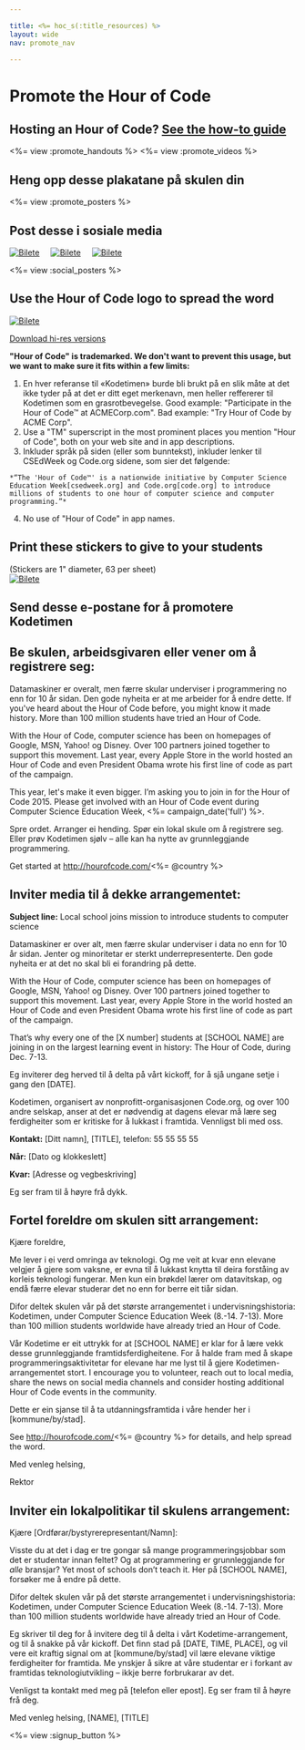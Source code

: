```yaml
---

title: <%= hoc_s(:title_resources) %>
layout: wide
nav: promote_nav

---
```


<link rel="stylesheet" type="text/css" href="/css/promote-page.css" />
</link>

# Promote the Hour of Code

## Hosting an Hour of Code? [See the how-to guide](<%= resolve_url('/how-to') %>)

<%= view :promote_handouts %> <%= view :promote_videos %>

<a id="posters"></a>

## Heng opp desse plakatane på skulen din

<%= view :promote_posters %>

<a id="social"></a>

## Post desse i sosiale media

[![Bilete](/images/fit-250/social-1.jpg)](/images/social-1.jpg)&nbsp;&nbsp;&nbsp;&nbsp; [![Bilete](/images/fit-250/social-2.jpg)](/images/social-2.jpg)&nbsp;&nbsp;&nbsp;&nbsp; [![Bilete](/images/fit-250/social-3.jpg)](/images/social-3.jpg)&nbsp;&nbsp;&nbsp;&nbsp;

<%= view :social_posters %>

<a id="logo"></a>

## Use the Hour of Code logo to spread the word

[![Bilete](<%= localized_image('/images/fit-200/hour-of-code-logo.png') %>)](<%= localized_image('/images/hour-of-code-logo.png') %>)

[Download hi-res versions](http://images.code.org/share/hour-of-code-logo.zip)

**"Hour of Code" is trademarked. We don't want to prevent this usage, but we want to make sure it fits within a few limits:**

  1. En hver referanse til «Kodetimen» burde bli brukt på en slik måte at det ikke tyder på at det er ditt eget merkenavn, men heller reffererer til Kodetimen som en grasrotbevegelse. Good example: "Participate in the Hour of Code™ at ACMECorp.com". Bad example: "Try Hour of Code by ACME Corp".
  2. Use a "TM" superscript in the most prominent places you mention "Hour of Code", both on your web site and in app descriptions.
  3. Inkluder språk på siden (eller som bunntekst), inkluder lenker til CSEdWeek og Code.org sidene, som sier det følgende:
    
    *“The 'Hour of Code™' is a nationwide initiative by Computer Science Education Week[csedweek.org] and Code.org[code.org] to introduce millions of students to one hour of computer science and computer programming.”*

  4. No use of "Hour of Code" in app names.

<a id="stickers"></a>

## Print these stickers to give to your students

(Stickers are 1" diameter, 63 per sheet)  
[![Bilete](/images/fit-250/hour-of-code-stickers.png)](/images/hour-of-code-stickers.pdf)

<a id="sample-emails"></a>

## Send desse e-postane for å promotere Kodetimen

<a id="email"></a>

## Be skulen, arbeidsgivaren eller vener om å registrere seg:

Datamaskiner er overalt, men færre skular underviser i programmering no enn for 10 år sidan. Den gode nyheita er at me arbeider for å endre dette. If you've heard about the Hour of Code before, you might know it made history. More than 100 million students have tried an Hour of Code.

With the Hour of Code, computer science has been on homepages of Google, MSN, Yahoo! og Disney. Over 100 partners joined together to support this movement. Last year, every Apple Store in the world hosted an Hour of Code and even President Obama wrote his first line of code as part of the campaign.

This year, let's make it even bigger. I’m asking you to join in for the Hour of Code 2015. Please get involved with an Hour of Code event during Computer Science Education Week, <%= campaign_date('full') %>.

Spre ordet. Arranger ei hending. Spør ein lokal skule om å registrere seg. Eller prøv Kodetimen sjølv – alle kan ha nytte av grunnleggjande programmering.

Get started at http://hourofcode.com/<%= @country %>

<a id="media-pitch"></a>

## Inviter media til å dekke arrangementet:

**Subject line:** Local school joins mission to introduce students to computer science

Datamaskiner er over alt, men færre skular underviser i data no enn for 10 år sidan. Jenter og minoritetar er sterkt underrepresenterte. Den gode nyheita er at det no skal bli ei forandring på dette.

With the Hour of Code, computer science has been on homepages of Google, MSN, Yahoo! og Disney. Over 100 partners joined together to support this movement. Last year, every Apple Store in the world hosted an Hour of Code and even President Obama wrote his first line of code as part of the campaign.

That’s why every one of the [X number] students at [SCHOOL NAME] are joining in on the largest learning event in history: The Hour of Code, during Dec. 7-13.

Eg inviterer deg herved til å delta på vårt kickoff, for å sjå ungane setje i gang den [DATE].

Kodetimen, organisert av nonprofitt-organisasjonen Code.org, og over 100 andre selskap, anser at det er nødvendig at dagens elevar må lære seg ferdigheiter som er kritiske for å lukkast i framtida. Vennligst bli med oss.

**Kontakt:** [Ditt namn], [TITLE], telefon: 55 55 55 55

**Når:** [Dato og klokkeslett]

**Kvar:** [Adresse og vegbeskriving]

Eg ser fram til å høyre frå dykk.

<a id="parents"></a>

## Fortel foreldre om skulen sitt arrangement:

Kjære foreldre,

Me lever i ei verd omringa av teknologi. Og me veit at kvar enn elevane velgjer å gjere som vaksne, er evna til å lukkast knytta til deira forståing av korleis teknologi fungerar. Men kun ein brøkdel lærer om datavitskap, og endå færre elevar studerar det no enn for berre eit tiår sidan.

Difor deltek skulen vår på det største arrangementet i undervisningshistoria: Kodetimen, under Computer Science Education Week (8.-14. 7-13). More than 100 million students worldwide have already tried an Hour of Code.

Vår Kodetime er eit uttrykk for at [SCHOOL NAME] er klar for å lære vekk desse grunnleggjande framtidsferdigheitene. For å halde fram med å skape programmeringsaktivitetar for elevane har me lyst til å gjere Kodetimen-arrangementet stort. I encourage you to volunteer, reach out to local media, share the news on social media channels and consider hosting additional Hour of Code events in the community.

Dette er ein sjanse til å ta utdanningsframtida i våre hender her i [kommune/by/stad].

See http://hourofcode.com/<%= @country %> for details, and help spread the word.

Med venleg helsing,

Rektor

<a id="politicians"></a>

## Inviter ein lokalpolitikar til skulens arrangement:

Kjære [Ordførar/bystyrerepresentant/Namn]:

Visste du at det i dag er tre gongar så mange programmeringsjobbar som det er studentar innan feltet? Og at programmering er grunnleggjande for *alle* bransjar? Yet most of schools don’t teach it. Her på [SCHOOL NAME], forsøker me å endre på dette.

Difor deltek skulen vår på det største arrangementet i undervisningshistoria: Kodetimen, under Computer Science Education Week (8.-14. 7-13). More than 100 million students worldwide have already tried an Hour of Code.

Eg skriver til deg for å invitere deg til å delta i vårt Kodetime-arrangement, og til å snakke på vår kickoff. Det finn stad på [DATE, TIME, PLACE], og vil vere eit kraftig signal om at [kommune/by/stad] vil lære elevane viktige ferdigheiter for framtida. Me ynskjer å sikre at våre studentar er i forkant av framtidas teknologiutvikling – ikkje berre forbrukarar av det.

Venligst ta kontakt med meg på [telefon eller epost]. Eg ser fram til å høyre frå deg.

Med venleg helsing, [NAME], [TITLE]

<%= view :signup_button %>
